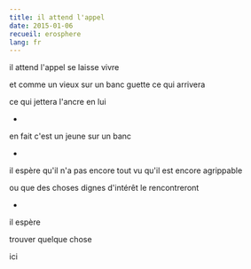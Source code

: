 ```yaml
---
title: il attend l'appel
date: 2015-01-06
recueil: erosphere
lang: fr
---
```


il attend l'appel
se laisse vivre

et comme un vieux sur un banc
guette ce qui arrivera

ce qui jettera l'ancre en lui

*

en fait
c'est un jeune sur un banc

*

il espère qu'il n'a pas encore tout vu
qu'il est encore agrippable

ou que des choses dignes d'intérêt le rencontreront

*

il espère

trouver quelque chose

ici
